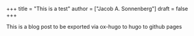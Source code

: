 +++
title = "This is a test"
author = ["Jacob A. Sonnenberg"]
draft = false
+++

This is a blog post to be exported via ox-hugo to hugo to github pages
